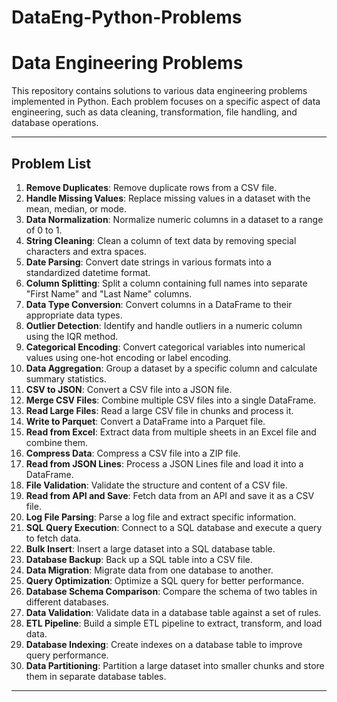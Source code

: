 # DataEng-Python-Problems
# Data Engineering Problems

This repository contains solutions to various data engineering problems implemented in Python. Each problem focuses on a specific aspect of data engineering, such as data cleaning, transformation, file handling, and database operations.

---

## **Problem List**

1. **Remove Duplicates**: Remove duplicate rows from a CSV file.
2. **Handle Missing Values**: Replace missing values in a dataset with the mean, median, or mode.
3. **Data Normalization**: Normalize numeric columns in a dataset to a range of 0 to 1.
4. **String Cleaning**: Clean a column of text data by removing special characters and extra spaces.
5. **Date Parsing**: Convert date strings in various formats into a standardized datetime format.
6. **Column Splitting**: Split a column containing full names into separate "First Name" and "Last Name" columns.
7. **Data Type Conversion**: Convert columns in a DataFrame to their appropriate data types.
8. **Outlier Detection**: Identify and handle outliers in a numeric column using the IQR method.
9. **Categorical Encoding**: Convert categorical variables into numerical values using one-hot encoding or label encoding.
10. **Data Aggregation**: Group a dataset by a specific column and calculate summary statistics.
11. **CSV to JSON**: Convert a CSV file into a JSON file.
12. **Merge CSV Files**: Combine multiple CSV files into a single DataFrame.
13. **Read Large Files**: Read a large CSV file in chunks and process it.
14. **Write to Parquet**: Convert a DataFrame into a Parquet file.
15. **Read from Excel**: Extract data from multiple sheets in an Excel file and combine them.
16. **Compress Data**: Compress a CSV file into a ZIP file.
17. **Read from JSON Lines**: Process a JSON Lines file and load it into a DataFrame.
18. **File Validation**: Validate the structure and content of a CSV file.
19. **Read from API and Save**: Fetch data from an API and save it as a CSV file.
20. **Log File Parsing**: Parse a log file and extract specific information.
21. **SQL Query Execution**: Connect to a SQL database and execute a query to fetch data.
22. **Bulk Insert**: Insert a large dataset into a SQL database table.
23. **Database Backup**: Back up a SQL table into a CSV file.
24. **Data Migration**: Migrate data from one database to another.
25. **Query Optimization**: Optimize a SQL query for better performance.
26. **Database Schema Comparison**: Compare the schema of two tables in different databases.
27. **Data Validation**: Validate data in a database table against a set of rules.
28. **ETL Pipeline**: Build a simple ETL pipeline to extract, transform, and load data.
29. **Database Indexing**: Create indexes on a database table to improve query performance.
30. **Data Partitioning**: Partition a large dataset into smaller chunks and store them in separate database tables.

---
